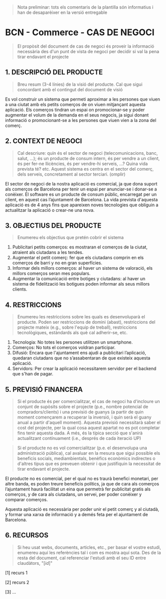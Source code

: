 > Nota preliminar: tots els comentaris de la plantilla són informatius i han de desaparèixer en la versió entregable

# BCN - Commerce - CAS DE NEGOCI #

> El propòsit del document de cas de negoci és proveir la informació necessària des d'un punt de vista de negoci per decidir si val la pena tirar endavant el projecte


## 1. DESCRIPCIÓ DEL PRODUCTE ##

> Breu resum (3-4 línies) de la visió del producte. Cal que sigui concordant amb el contingut del document de visió

Es vol construir un sistema que permeti aproximar a les persones que viuen a una ciutat amb els petits comerços de on viuen mitjançant aquesta aplicació. Els comerços tindran un espai on
promocionar-se y poder augmentar el volum de la demanda en el seus negocis, ja sigui donant informació o promocionant-se a les persones que viuen vien a la zona del comerç.

## 2. CONTEXT DE NEGOCI ##

> Cal descriure: quin és el sector de negoci (telecomunicacions, banc, salut, ...); és un producte de consum intern, és per vendre a un client, és per fer-ne llicències, és per vendre-hi serveis, ...? Quina vida prevista té? etc.
Aquest sistema es centra en el sector del comerç, dels serveis, concretament al sector terciari. (omplir)

El sector de negoci de la nostra aplicació es comercial, ja que dona suport als comerços de Barcelona per tenir un espai per anunciar-se i donar-se a conèixer. El software es un producte de consum públic, encarregat per un client, en aquest cas l’ajuntament de Barcelona. La vida prevista d'aquesta aplicació es de 4 anys fins que apareixen noves tecnologies que obliguin a actualitzar la aplicació o crear-ne una nova.

## 3. OBJECTIUS DEL PRODUCTE ##

> Enumereu els objectius que pretén cobrir el sistema

1. Publicitari petits comerços: es mostraran el comerços de la ciutat, atraient als ciutadans a les tendes.
2. Augmentar el petit comerç: fer que els ciutadans comprin en els comerços de barri y no en gran superfícies.
3. Informar dels millors comerços: al haver un sistema de valoració, els millors comerços seran mes populars.
4. Augmentar la comunicació entre botiges y ciutadans: al haver un sistema de fidelització les botigues poden informar als seus millors clients.
 
## 4. RESTRICCIONS ##

> Enumereu les restriccions sobre les quals es desenvoluparà el producte. Poden ser restriccions de domini (abast), restriccions del projecte mateix (e.g., sobre l'equip de treball), restriccions tecnològiques, estàndards als què cal adherir-se, etc.

1. Tecnologia: No totes les persones utilitzen un smartphone.
2. Comerços: No tots el comerços voldran participar.
3. Difusió: Encara que l'ajuntament ens ajudi a publicitari l’aplicació, quedaran ciutadans que no s’assabentaran de que existeix aquesta aplicació.
4. Servidors: Per crear la aplicació necessitarem servidor per el backend que s'han de pagar.

## 5. PREVISIÓ FINANCERA ##

> Si el producte és per comercialitzar, el cas de negoci ha d'incloure un conjunt de supòsits sobre el projecte (p.e., nombre potencial de compradors/clients) i una previsió de guanys (a partir de quin moment començarem a recuperar la inversió, i quin serà el guany anual a partir d'aquell moment). Aquesta previsió necessitarà saber el cost del projecte, per la qual cosa aquest apartat no es pot completar fins tenir aquesta dada. A més, és la típica secció que s'anirà actualitzant contínuament (i.e., després de cada iteració UP)

> Si el producte no es vol comercialitzar (p.e. el desenvolupa una administració pública), cal avaluar en la mesura que sigui possible els beneficis socials, mediambientals, benèfics econòmics indirectes o d'altres tipus que es preveuen obtenir i que justifiquin la necessitat de tirar endavant el projecte.

El producte no es comercial, per el qual no es traurà benefici monetari, per altre banda, es poden treure beneficis polítics, ja que de cara als comerços l’ajuntament haurà facilitat un eina que permetrà fer publicitat gratis als comerços, y de cara als ciutadans, un servei, per poder conèixer y comparar comerços.

Aquesta aplicació es necessària per poder unir el petit comerç y al ciutadà, y formar una xarxa de informació y a demés feta per el ajuntament de Barcelona.

## 6. RECURSOS ##

> Si heu usat webs, documents, articles, etc., per basar el vostre estudi, enumereu aquí les referències tal i com es mostra aquí sota. Des de la resta del document, cal referenciar l'estudi amb el seu ID entre claudàtors, "[*id*]"

[1] recurs 1

[2] recurs 2

[3] ...
